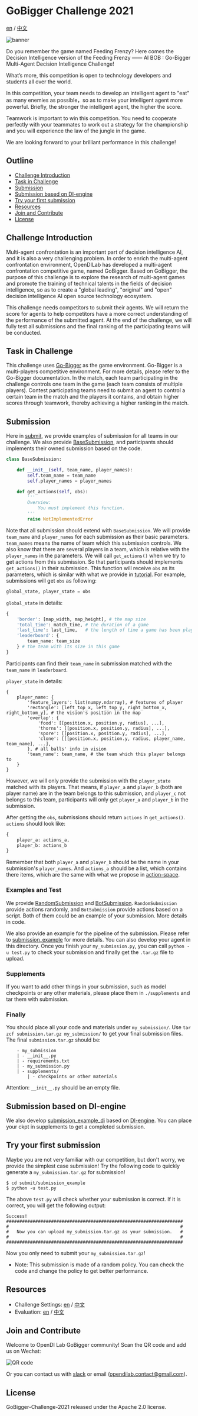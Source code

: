 # GoBigger Challenge 2021

[en](https://github.com/opendilab/GoBigger-Challenge-2021/blob/main/README.md) / [中文](https://github.com/opendilab/GoBigger-Challenge-2021/blob/main/README_zh.md)

![banner](assets/banner.png)

Do you remember the game named Feeding Frenzy? Here comes the Decision Intelligence version of the Feeding Frenzy —— AI BOB : Go-Bigger Multi-Agent Decision Intelligence Challenge!

What’s more, this competition is open to technology developers and students all over the world.

In this competition, your team needs to develop an intelligent agent to "eat" as many enemies as possible，so as to make your intelligent agent more powerful. Briefly, the stronger the intelligent agent, the higher the score.

Teamwork is important to win this competition. You need to cooperate perfectly with your teammates to work out a strategy for the championship and you will experience the law of the jungle in the game.

We are looking forward to your brilliant performance in this challenge!


## Outline

* [Challenge Introduction](#challenge-introduction)
* [Task in Challenge](#task-in-challenge)
* [Submission](#submission)
* [Submission based on DI-engine](#submission-base-on-di-engine)
* [Try your first submission](#try-your-first-submission)
* [Resources](#resources)
* [Join and Contribute](#join-and-contribute)
* [License](#license)


## Challenge Introduction

Multi-agent confrontation is an important part of decision intelligence AI, and it is also a very challenging problem. In order to enrich the multi-agent confrontation environment, OpenDILab has developed a multi-agent confrontation competitive game, named GoBigger. Based on GoBigger, the purpose of this challenge is to explore the research of multi-agent games and promote the training of technical talents in the fields of decision intelligence, so as to create a "global leading", "original" and "open" decision intelligence AI open source technology ecosystem.

This challenge needs competitors to submit their agents. We will return the score for agents to help competitors have a more correct understanding of the performance of the submitted agent. At the end of the challenge, we will fully test all submissions and the final ranking of the participating teams will be conducted.

## Task in Challenge

This challenge uses [Go-Bigger](https://github.com/opendilab/GoBigger) as the game environment. Go-Bigger is a multi-players competitive environment. For more details, please refer to the Go-Bigger documentation. In the match, each team participating in the challenge controls one team in the game (each team consists of multiple players). Contest participating teams need to submit an agent to control a certain team in the match and the players it contains, and obtain higher scores through teamwork, thereby achieving a higher ranking in the match.

## Submission

Here in [submit](https://github.com/opendilab/GoBigger-Challenge-2021/blob/main/submit), we provide examples of submission for all teams in our challenge. We also provide [BaseSubmission](https://github.com/opendilab/GoBigger-Challenge-2021/blob/main/submit/base_submission.py), and participants should implements their owned submission based on the code.

```python
class BaseSubmission:

    def __init__(self, team_name, player_names):
        self.team_name = team_name
        self.player_names = player_names

    def get_actions(self, obs):
        '''
        Overview:
            You must implement this function.
        '''
        raise NotImplementedError
```

Note that all submission should extend with `BaseSubmission`. We will provide `team_name` and `player_names` for each submission as their basic parameters. `team_names` means the name of team which this submission controls. We also know that there are several players in a team, which is relative with the `player_names` in the parameters. We will call `get_actions()` when we try to get actions from this submission. So that participants should implements `get_actions()` in their submission. This function will receive `obs` as its parameters, which is similar with what we provide in [tutorial](https://gobigger.readthedocs.io/en/latest/tutorial/space.html#observation-space). For example, submissions will get `obs` as following:

```python
global_state, player_state = obs
```

`global_state` in details:

```python
{
    'border': [map_width, map_height], # the map size
    'total_time': match_time, # the duration of a game
    'last_time': last_time,   # the length of time a game has been played
    'leaderboard': {
        team_name: team_size
    } # the team with its size in this game
}
```

Participants can find their `team_name` in submission matched with the `team_name` in `leaderboard`.

`player_state` in details:

```
{
    player_name: {
        'feature_layers': list(numpy.ndarray), # features of player
        'rectangle': [left_top_x, left_top_y, right_bottom_x, right_bottom_y], # the vision's position in the map
        'overlap': {
            'food': [[position.x, position.y, radius], ...], 
            'thorns': [[position.x, position.y, radius], ...],
            'spore': [[position.x, position.y, radius], ...],
            'clone': [[[position.x, position.y, radius, player_name, team_name], ...],     
        }, # all balls' info in vision
        'team_name': team_name, # the team which this player belongs to 
    }
}
```

However, we will only provide the submission with the `player_state` matched with its players. That means, if `player_a` and `player_b` (both are player name) are in the team belongs to this submission, and `player_c` not belongs to this team, participants will only get `player_a` and `player_b` in the submission.

After getting the `obs`, submissions should return `actions` in `get_actions()`. `actions` should look like:

```python
{
    player_a: actions_a,
    player_b: actions_b
}
```

Remember that both `player_a` and `player_b` should be the name in your submission's `player_names`. And `actions_a` should be a list, which contains there items, which are the same with what we propose in [action-space](https://gobigger.readthedocs.io/en/latest/tutorial/space.html#action-space).


### Examples and Test

We provide [RandomSubmission](https://github.com/opendilab/GoBigger-Challenge-2021/blob/main/submit/random_submission.py) and [BotSubmission](https://github.com/opendilab/GoBigger-Challenge-2021/blob/main/submit/bot_submission.py). `RandomSubmission` provide actions randomly, and `BotSubmission` provide actions based on a script. Both of them could be an example of your submission. More details in code.

We also provide an example for the pipeline of the submission. Please refer to [submission_example](https://github.com/opendilab/GoBigger-Challenge-2021/blob/main/submit/submission_example/) for more details. You can also develop your agent in this directory. Once you finish your `my_submission.py`, you can call `python -u test.py` to check your submission and finally get the `.tar.gz` file to upload.


### Supplements

If you want to add other things in your submission, such as model checkpoints or any other materials, please place them in `./supplements` and tar them with submission. 


### Finally

You should place all your code and materials under `my_submission/`. Use `tar zcf submission.tar.gz my_submission/` to get your final submission files. The final `submission.tar.gz` should be:

```
    - my_submission
    | - __init__.py
    | - requirements.txt
    | - my_submission.py
    | - supplements/
        | - checkpoints or other materials
```

Attention: `__init__.py` should be an empty file.

## Submission based on DI-engine

We also develop [submission_example_di](https://github.com/opendilab/GoBigger-Challenge-2021/blob/main/di_baseline/) based on [DI-engine](https://github.com/opendilab/DI-engine). You can place your ckpt in supplements to get a completed submission.

## Try your first submission

Maybe you are not very familiar with our competition, but don't worry, we provide the simplest case submission! Try the following code to quickly generate a `my_submission.tar.gz` for submission!

```
$ cd submit/submission_example
$ python -u test.py
```

The above `test.py` will check whether your submission is correct. If it is correct, you will get the following output:

```
Success!
###################################################################
#                                                                 #
#   Now you can upload my_submission.tar.gz as your submission.   #
#                                                                 #
###################################################################
```
Now you only need to submit your `my_submission.tar.gz`!

* Note: This submission is made of a random policy. You can check the code and change the policy to get better performance. 

## Resources

* Challenge Settings: [en](https://github.com/opendilab/GoBigger-Challenge-2021/blob/main/challenge_settings.md) / [中文](https://github.com/opendilab/GoBigger-Challenge-2021/blob/main/challenge_settings_zh.md)
* Evaluation: [en](https://github.com/opendilab/GoBigger-Challenge-2021/blob/main/evaluation.md) / [中文](https://github.com/opendilab/GoBigger-Challenge-2021/blob/main/evaluation_zh.md)

## Join and Contribute

Welcome to OpenDI Lab GoBigger community! Scan the QR code and add us on Wechat:

![QR code](assets/qr.png)

Or you can contact us with [slack](https://opendilab.slack.com/join/shared_invite/zt-v9tmv4fp-nUBAQEH1_Kuyu_q4plBssQ#/shared-invite/email) or email (opendilab.contact@gmail.com).

## License

GoBigger-Challenge-2021 released under the Apache 2.0 license.
